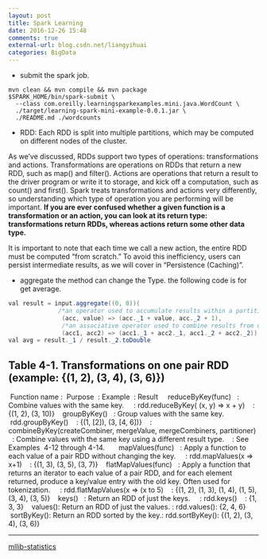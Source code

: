 ```yaml
---
layout: post
title: Spark Learning
date: 2016-12-26 15:48
comments: true
external-url: blog.csdn.net/liangyihuai
categories: BigData
---
```



- submit the spark job.

```
mvn clean && mvn compile && mvn package
$SPARK_HOME/bin/spark-submit \
  --class com.oreilly.learningsparkexamples.mini.java.WordCount \
  ./target/learning-spark-mini-example-0.0.1.jar \
  ./README.md ./wordcounts
```

- RDD: 
Each RDD is split into multiple partitions, which may be computed on different nodes of the cluster.

As we’ve discussed, RDDs support two types of operations: transformations and actions. Transformations are operations on RDDs that return a new RDD, such as map() and filter(). Actions are operations that return a result to the driver program or write it to storage, and kick off a computation, such as count() and first(). Spark treats transformations and actions very differently, so understanding which type of operation you are performing will be important. **If you are ever confused whether a given function is a transformation or an action, you can look at its return type: transformations return RDDs, whereas actions return some other data type.**

It is important to note that each time we call a new action, the entire RDD must be computed “from scratch.” To avoid this inefficiency, users can persist intermediate results, as we will cover in “Persistence (Caching)”.

- aggregate
the method can change the Type. the following code is for get average.
```java
val result = input.aggregate((0, 0))(
              /*an operator used to accumulate results within a partition, this operator is similar with fold()*/
               (acc, value) => (acc._1 + value, acc._2 + 1),
               /*an associative operator used to combine results from different partitions*/
               (acc1, acc2) => (acc1._1 + acc2._1, acc1._2 + acc2._2))
val avg = result._1 / result._2.toDouble
```

Table 4-1. Transformations on one pair RDD (example: {(1, 2), (3, 4), (3, 6)})
---
 Function name :	 Purpose 	: Example 	: Result 
 
 reduceByKey(func)
 
: Combine values with the same key. 
 
 : rdd.reduceByKey( (x, y) => x + y)
 
 : {(1, 2), (3, 10)}
 
 groupByKey()
 
: Group values with the same key. 
 
 rdd.groupByKey()
 
 : {(1, [2]), (3, [4, 6])}
 
 : combineByKey(createCombiner, mergeValue, mergeCombiners, partitioner)
 
: Combine values with the same key using a different result type. 
 
: See Examples  4-12 through 4-14.
  
 
 mapValues(func)
 
: Apply a function to each value of a pair RDD without changing the key. 
 
 : rdd.mapValues(x => x+1)
 
 : {(1, 3), (3, 5), (3, 7)}
 
 flatMapValues(func)
 
: Apply a function that returns an iterator to each value of a pair RDD, and for each element returned, produce a key/value entry with the old key. Often used for tokenization. 
 
 : rdd.flatMapValues(x => (x to 5)
 
 : {(1, 2), (1, 3), (1, 4), (1, 5), (3, 4), (3, 5)}
 
 keys()
 
: Return an RDD of just the keys. 
 
 : rdd.keys()
 
 : {1, 3, 3}
 
 values(): Return an RDD of just the values. : rdd.values(): {2, 4, 6}
 
 sortByKey(): Return an RDD sorted by the key.: rdd.sortByKey(): {(1, 2), (3, 4), (3, 6)}

---

[mllib-statistics](https://spark.apache.org/docs/2.0.2/mllib-statistics.html)
